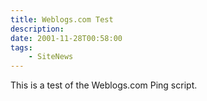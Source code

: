 ```yaml
---
title: Weblogs.com Test
description: 
date: 2001-11-28T00:58:00
tags:
    - SiteNews
---
```


This is a test of the Weblogs.com Ping script.